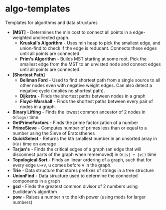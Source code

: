 # algo-templates
Templates for algorithms and data structures 

- **[MST]** - Determines the min cost to connect all points in a edge-weighted undirected graph. 
  - **Kruskal's Algorithm** - Uses min heap to pick the smallest edge, and union-find to check if the edge is redudant. Connects these edges until all points are connected. 
  - **Prim's Algorithm** - Builds MST starting at some root. Pick the smallest edge from the MST to an unvisted node and connect edges until all points are connected. 
- **[Shortest Path]**
  - **Bellman Ford** - Used to find shortest path from a single source to all other nodes even with negative weight edges. Can also detect a negative cycle (implies no shortest path). 
  - **Dijkstra** - Finds the shortest paths between nodes in a graph
  - **Floyd-Warshall** - Finds the shortest paths between every pair of nodes in a graph. 
- **Binary Lifting** - Finds the lowest common ancestor of 2 nodes in `O(logn)` time 
- **GetPrimeFactors** - Finds the prime factorization of a number 
- **PrimeSieve** - Computes number of primes less than or equal to a number using the Sieve of Eratosthenes
- **QuickSelect** - Returns the kth smallest number in an unsorted array in `O(n)` time on average 
- **Tarjan's** - Finds the critical edges of a graph (an edge that will disconnect parts of the graph when rememoved) in `O(|v| + |e|)` time
- **Topological Sort** - Finds an linear ordering of a graph, such that for every edge u->v, u comes before v in the graph. 
- **Trie** - Data structure that stores prefixes of strings in a tree structure
- **UnionFind** - Data structure used to determine the connected components in a graph
- **gcd** - Finds the greatest common divisor of 2 numbers using Euclidean's algorithm
- **pow** - Raises a number n to the kth power (using mods for larger numbers)


